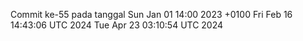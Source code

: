 Commit ke-55 pada tanggal Sun Jan 01 14:00 2023 +0100
Fri Feb 16 14:43:06 UTC 2024
Tue Apr 23 03:10:54 UTC 2024
